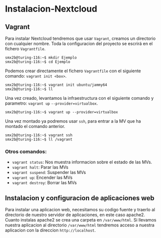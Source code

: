 # Instalacion-Nextcloud
## Vagrant
Para instalar Nextcloud tendremos que usar `Vagrant`, creamos un directorio con cualquier nombre. Toda la configuracion del proyecto se escrirá en el fichero `Vagrantfile`.
```console
smx2b@turing-116:~$ mkdir Ejemplo
smx2b@turing-116:~$ cd Ejemplo
```

Podemos crear directamente el fichero `Vagrantfile` con el siguiente comando: `vagrant init <box>`.
```console
smx2b@turing-116:~$ vagrant init ubuntu/jammy64
smx2b@turing-116:~$ ll
```

Una vez creado, levantamos la infraestructura con el siguiente comando y parametro: `vagrant up` `--provider=virtualbox`.
```console
smx2b@turing-116:~$ vagrant up --provider=virtualbox
```
Una vez montado ya podremos usar `ssh`, para entrar a la MV que ha montado el comando anterior.
```console
smx2b@turing-116:~$ vagrant ssh
smx2b@turing-116:~$ ll /vagrant
```
### Otros comandos:
- `vagrant status`: Nos muestra informacion sobre el estado de las MVs.
- `vagrant halt`: Parar las MVs
- `vagrant suspend`: Suspender las MVs
- `vagrant up`: Encender las MVs
- `vagrant destroy`: Borrar las MVs

## Instalacion y configuracion de aplicaciones web
Para instalar una aplicacion web, necesitamos su codigo fuente y traerlo al directorio de nuestro servidor de aplicaciones, en este caso apache2. Cuanto instalas apache2 se crea una carpeta en `/var/www/html`. Si llevamos nuestra aplicacion al directorio `/var/www/html` tendremos acceso a nuestra aplicacion con la direccion `http://localhost`.

